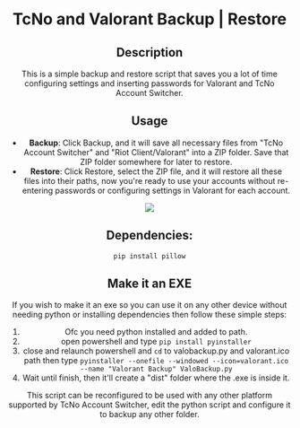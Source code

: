 <div align="center">

# TcNo and Valorant Backup | Restore

## Description
This is a simple backup and restore script that saves you a lot of time configuring settings and inserting passwords for Valorant and TcNo Account Switcher.

## Usage
- **Backup**: Click Backup, and it will save all necessary files from "TcNo Account Switcher" and "Riot Client/Valorant" into a ZIP folder. Save that ZIP folder somewhere for later to restore.
- **Restore**: Click Restore, select the ZIP file, and it will restore all these files into their paths, now you're ready to use your accounts without re-entering passwords or configuring settings in Valorant for each account.

![](https://i.imgur.com/BJQAFF5.png)


## Dependencies:
``
pip install pillow
``


## Make it an EXE
If you wish to make it an exe so you can use it on any other device without needing python or installing dependencies then follow these simple steps:

1. Ofc you need python installed and added to path.
2. open powershell and type `pip install pyinstaller`
3. close and relaunch powershell and `cd` to valobackup.py and valorant.ico path then type `pyinstaller --onefile --windowed --icon=valorant.ico --name "Valorant Backup" ValoBackup.py`
4. Wait until finish, then it'll create a "dist" folder where the .exe is inside it. 


This script can be reconfigured to be used with any other platform supported by TcNo Account Switcher, edit the python script and configure it to backup any other folder.

</div>
